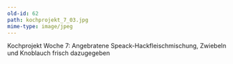 ```yaml
---
old-id: 62
path: kochprojekt_7_03.jpg
mime-type: image/jpeg
---
```

Kochprojekt Woche 7:
Angebratene Speack-Hackfleischmischung, Zwiebeln und Knoblauch frisch dazugegeben
